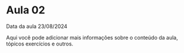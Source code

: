 # Aula 02

Data da aula 23/08/2024

Aqui você pode adicionar mais informações sobre o conteúdo da aula, tópicos exercícios e outros.

